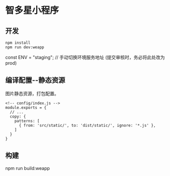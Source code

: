 # 智多星小程序

## 开发

```
npm install
npm run dev:weapp  
```

const ENV = "staging"; // 手动切换环境服务地址 (提交审核时，务必将此处改为prod)

## 编译配置--静态资源

图片静态资源，打包配置。

```
<!-- config/index.js -->
module.exports = {
  // ...
  copy: {
    patterns: [
      { from: 'src/static/', to: 'dist/static/', ignore: '*.js' },
    ]
  }
}

```

## 构建 

npm run build:weapp

